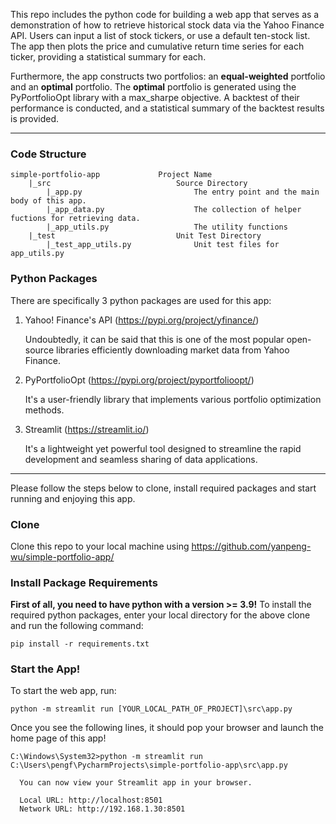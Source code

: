 This repo includes the python code for building a web app that serves as a demonstration of how to retrieve
historical stock data via the Yahoo Finance API. Users can input a list of stock tickers, or use a default
ten-stock list. The app then plots the price and cumulative return time series for each ticker, providing a
statistical summary for each.

Furthermore, the app constructs two portfolios: an **equal-weighted** portfolio and an **optimal**
portfolio. The **optimal** portfolio is generated using the PyPortfolioOpt library with a max_sharpe
objective. A backtest of their performance is conducted, and a statistical summary of the backtest
results is provided.

---

### Code Structure
```
simple-portfolio-app             Project Name
    |_src                            Source Directory
        |_app.py                         The entry point and the main body of this app. 
        |_app_data.py                    The collection of helper fuctions for retrieving data.
        |_app_utils.py                   The utility functions
    |_test                           Unit Test Directory
        |_test_app_utils.py              Unit test files for app_utils.py
```

### Python Packages
There are specifically 3 python packages are used for this app: 
1) Yahoo! Finance's API (https://pypi.org/project/yfinance/)

   Undoubtedly, it can be said that this is one of the most popular open-source libraries efficiently downloading market data from Yahoo Finance.

2) PyPortfolioOpt (https://pypi.org/project/pyportfolioopt/)

   It's a user-friendly library that implements various portfolio optimization methods.

3) Streamlit (https://streamlit.io/)

   It's a lightweight yet powerful tool designed to streamline the rapid development and seamless sharing of data applications.

-----

Please follow the steps below to clone, install required packages and start running and enjoying this app.

### Clone
Clone this repo to your local machine using https://github.com/yanpeng-wu/simple-portfolio-app/

### Install Package Requirements
**First of all, you need to have python with a version >= 3.9!**
To install the required python packages, enter your local directory for the above clone and run the following command:
```
pip install -r requirements.txt
```

### Start the App!
To start the web app, run:
```
python -m streamlit run [YOUR_LOCAL_PATH_OF_PROJECT]\src\app.py
```
Once you see the following lines, it should pop your browser and launch the home page of this app!
```
C:\Windows\System32>python -m streamlit run C:\Users\pengf\PycharmProjects\simple-portfolio-app\src\app.py

  You can now view your Streamlit app in your browser.

  Local URL: http://localhost:8501
  Network URL: http://192.168.1.30:8501
```
